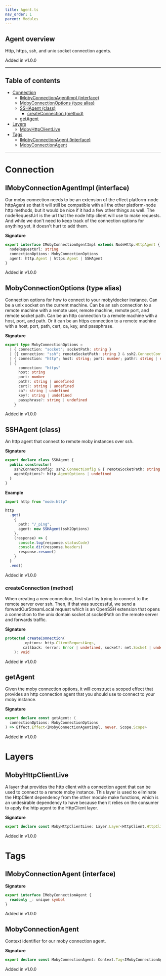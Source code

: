 ```yaml
---
title: Agent.ts
nav_order: 1
parent: Modules
---
```


## Agent overview

Http, https, ssh, and unix socket connection agents.

Added in v1.0.0

---

<h2 class="text-delta">Table of contents</h2>

- [Connection](#connection)
  - [IMobyConnectionAgentImpl (interface)](#imobyconnectionagentimpl-interface)
  - [MobyConnectionOptions (type alias)](#mobyconnectionoptions-type-alias)
  - [SSHAgent (class)](#sshagent-class)
    - [createConnection (method)](#createconnection-method)
  - [getAgent](#getagent)
- [Layers](#layers)
  - [MobyHttpClientLive](#mobyhttpclientlive)
- [Tags](#tags)
  - [IMobyConnectionAgent (interface)](#imobyconnectionagent-interface)
  - [MobyConnectionAgent](#mobyconnectionagent)

---

# Connection

## IMobyConnectionAgentImpl (interface)

Our moby connection needs to be an extension of the effect platform-node
httpAgent so that it will still be compatible with all the other
platform-node http methods, but it would be nice if it had a few other things
as well. The nodeRequestUrl is the url that the node http client will use to
make requests. And while we don't need to keep track of the connection
options for anything yet, it doesn't hurt to add them.

**Signature**

```ts
export interface IMobyConnectionAgentImpl extends NodeHttp.HttpAgent {
  nodeRequestUrl: string
  connectionOptions: MobyConnectionOptions
  agent: http.Agent | https.Agent | SSHAgent
}
```

Added in v1.0.0

## MobyConnectionOptions (type alias)

Connection options for how to connect to your moby/docker instance. Can be a
unix socket on the current machine. Can be an ssh connection to a remote
machine with a remote user, remote machine, remote port, and remote socket
path. Can be an http connection to a remote machine with a host, port, and
path. Or it can be an https connection to a remote machine with a host, port,
path, cert, ca, key, and passphrase.

**Signature**

```ts
export type MobyConnectionOptions =
  | { connection: "socket"; socketPath: string }
  | ({ connection: "ssh"; remoteSocketPath: string } & ssh2.ConnectConfig)
  | { connection: "http"; host: string; port: number; path?: string | undefined }
  | {
      connection: "https"
      host: string
      port: number
      path?: string | undefined
      cert?: string | undefined
      ca?: string | undefined
      key?: string | undefined
      passphrase?: string | undefined
    }
```

Added in v1.0.0

## SSHAgent (class)

An http agent that connect to remote moby instances over ssh.

**Signature**

```ts
export declare class SSHAgent {
  public constructor(
    ssh2ConnectConfig: ssh2.ConnectConfig & { remoteSocketPath: string },
    agentOptions?: http.AgentOptions | undefined
  )
}
```

**Example**

```ts
import http from "node:http"

http
  .get(
    {
      path: "/_ping",
      agent: new SSHAgent(ssh2Options)
    },
    (response) => {
      console.log(response.statusCode)
      console.dir(response.headers)
      response.resume()
    }
  )
  .end()
```

Added in v1.0.0

### createConnection (method)

When creating a new connection, first start by trying to connect to the
remote server over ssh. Then, if that was successful, we send a
forwardOurStreamLocal request which is an OpenSSH extension that opens a
connection to the unix domain socket at socketPath on the remote server
and forwards traffic.

**Signature**

```ts
protected createConnection(
        _options: http.ClientRequestArgs,
        callback: (error: Error | undefined, socket?: net.Socket | undefined) => void
    ): void
```

Added in v1.0.0

## getAgent

Given the moby connection options, it will construct a scoped effect that
provides an http connection agent that you should use to connect to your moby
instance.

**Signature**

```ts
export declare const getAgent: (
  connectionOptions: MobyConnectionOptions
) => Effect.Effect<IMobyConnectionAgentImpl, never, Scope.Scope>
```

Added in v1.0.0

# Layers

## MobyHttpClientLive

A layer that provides the http client with a connection agent that can be
used to connect to a remote moby instance. This layer is used to eliminate
the HttpClient dependency from the other module make functions, which is an
undesirable dependency to have because then it relies on the consumer to
apply the http agent to the HttpClient layer.

**Signature**

```ts
export declare const MobyHttpClientLive: Layer.Layer<HttpClient.HttpClient.Default, never, IMobyConnectionAgent>
```

Added in v1.0.0

# Tags

## IMobyConnectionAgent (interface)

**Signature**

```ts
export interface IMobyConnectionAgent {
  readonly _: unique symbol
}
```

Added in v1.0.0

## MobyConnectionAgent

Context identifier for our moby connection agent.

**Signature**

```ts
export declare const MobyConnectionAgent: Context.Tag<IMobyConnectionAgent, IMobyConnectionAgentImpl>
```

Added in v1.0.0
